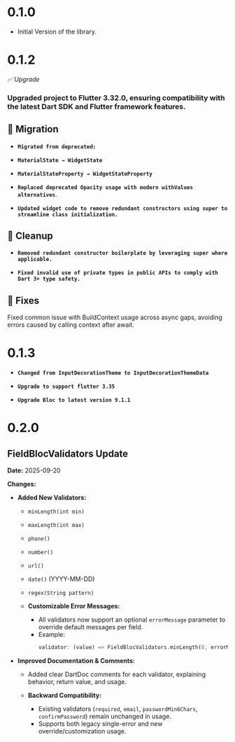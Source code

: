 
# 0.1.0

* Initial Version of the library.

# 0.1.2

*✅ Upgrade*
### Upgraded project to Flutter 3.32.0, ensuring compatibility with the latest Dart SDK and Flutter framework features.

## 🔁 Migration
* **`Migrated from deprecated:`**

* **`MaterialState → WidgetState`**

* **`MaterialStateProperty → WidgetStateProperty`**

* **`Replaced deprecated Opacity usage with modern withValues alternatives`**.

* **`Updated widget code to remove redundant constructors using super to streamline class initialization.`**

## 🧹 Cleanup
* **`Removed redundant constructor boilerplate by leveraging super where applicable.`**

* **`Fixed invalid use of private types in public APIs to comply with Dart 3+ type safety.`**

## 🐞 Fixes
Fixed common issue with BuildContext usage across async gaps, avoiding errors caused by calling context after await.

# 0.1.3
* **`Changed from InputDecorationTheme to InputDecorationThemeData`**

* **`Upgrade to support flutter 3.35`**
* **`Upgrade Bloc to latest version 9.1.1`**


# 0.2.0
## FieldBlocValidators Update

**Date:** 2025-09-20

**Changes:**

* **Added New Validators:**
    * `minLength(int min)`
    * `maxLength(int max)`
    * `phone()`
    * `number()`
    * `url()`
    * `date()` (YYYY-MM-DD)
    * `regex(String pattern)`

  * **Customizable Error Messages:**
      * All validators now support an optional `errorMessage` parameter to override default messages per field.
      * Example:
        ```dart
        validator: (value) => FieldBlocValidators.minLength(8, errorMessage: "Must be 8+ chars")(value);
        ```


* **Improved Documentation & Comments:**
    * Added clear DartDoc comments for each validator, explaining behavior, return value, and usage.

  * **Backward Compatibility:**
      * Existing validators (`required`, `email`, `passwordMin6Chars`, `confirmPassword`) remain unchanged in usage.
      * Supports both legacy single-error and new override/customization usage.

